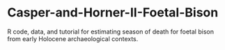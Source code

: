 # Casper-and-Horner-II-Foetal-Bison
R code, data, and tutorial for estimating season of death for foetal bison from early Holocene archaeological contexts.


